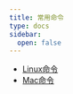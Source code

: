 ```yaml
---
title: 常用命令
type: docs
sidebar:
  open: false
---
```


- [Linux命令](/dev/常用命令/Linux命令)
- [Mac命令](/dev/常用命令/Mac命令)